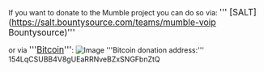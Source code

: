 If you want to donate to the Mumble project you can do so via:
<big>''' [SALT](https://salt.bountysource.com/teams/mumble-voip Bountysource)'''</big>

or via <big>'''[Bitcoin](wikien:Bitcoin.md)'''</big>:
![Image](154lqcsubb4v8guearrnvebzxsngfbnztq.png)
 '''Bitcoin donation address:'''
 154LqCSUBB4V8gUEaRRNveBZxSNGFbnZtQ


